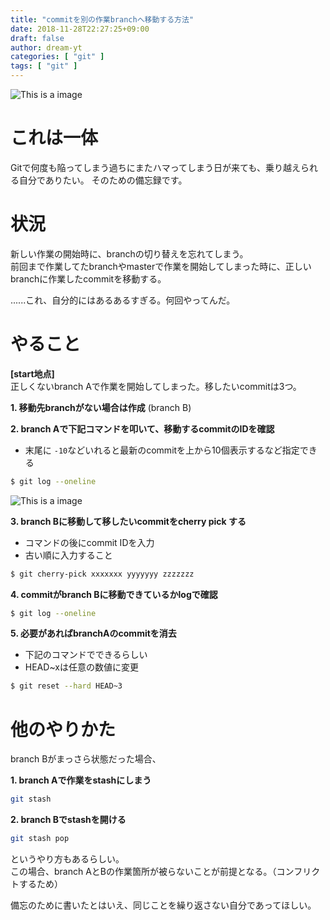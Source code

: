 ```yaml
---
title: "commitを別の作業branchへ移動する方法"
date: 2018-11-28T22:27:25+09:00
draft: false
author: dream-yt
categories: [ "git" ]
tags: [ "git" ]
---
```


![This is a image](/images/post/dream/GitCherryPick01.png)

# これは一体
Gitで何度も陥ってしまう過ちにまたハマってしまう日が来ても、乗り越えられる自分でありたい。
そのための備忘録です。

# 状況
新しい作業の開始時に、branchの切り替えを忘れてしまう。</br>
前回まで作業してたbranchやmasterで作業を開始してしまった時に、正しいbranchに作業したcommitを移動する。

......これ、自分的にはあるあるすぎる。何回やってんだ。

# やること

**[start地点]** </br>
正しくないbranch Aで作業を開始してしまった。移したいcommitは3つ。

**1. 移動先branchがない場合は作成** (branch B)

**2. branch Aで下記コマンドを叩いて、移動するcommitのIDを確認**

- 末尾に `-10`などいれると最新のcommitを上から10個表示するなど指定できる

```bash
$ git log --oneline 
```
![This is a image](/images/post/dream/GitCherryPick02.png)

**3. branch Bに移動して移したいcommitをcherry pick する**

- コマンドの後にcommit IDを入力
- 古い順に入力すること

```bash
$ git cherry-pick xxxxxxx yyyyyyy zzzzzzz
```

**4. commitがbranch Bに移動できているかlogで確認**
```bash
$ git log --oneline 
```

**5. 必要があればbranchAのcommitを消去**

- 下記のコマンドでできるらしい
- HEAD~xは任意の数値に変更

```bash
$ git reset --hard HEAD~3
```

# 他のやりかた
branch Bがまっさら状態だった場合、

**1. branch Aで作業をstashにしまう**
```bash
git stash
```

**2. branch Bでstashを開ける**
```bash
git stash pop
```
というやり方もあるらしい。</br>
この場合、branch AとBの作業箇所が被らないことが前提となる。（コンフリクトするため）

備忘のために書いたとはいえ、同じことを繰り返さない自分であってほしい。
